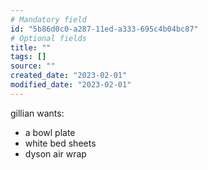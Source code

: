 ```yaml
---
# Mandatory field
id: "5b86d0c0-a287-11ed-a333-695c4b04bc87"
# Optional fields
title: ""
tags: []
source: ""
created_date: "2023-02-01"
modified_date: "2023-02-01"
---
```

gillian wants:
- a bowl plate
- white bed sheets
- dyson air wrap